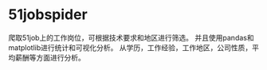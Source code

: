 # 51jobspider
爬取51job上的工作岗位，可根据技术要求和地区进行筛选。
并且使用pandas和matplotlib进行统计和可视化分析。
从学历，工作经验，工作地区，公司性质，平均薪酬等方面进行分析。
